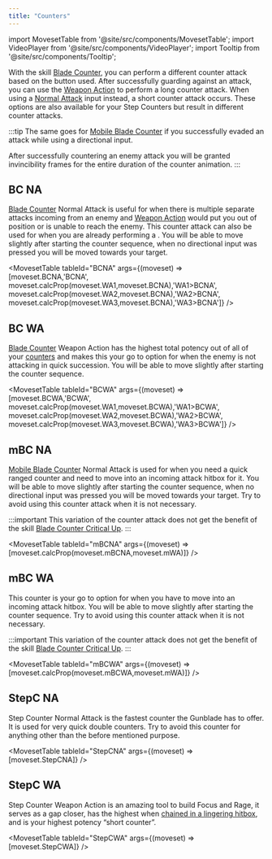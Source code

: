 ```yaml
---
title: "Counters"
---
```


import MovesetTable from '@site/src/components/MovesetTable';
import VideoPlayer from '@site/src/components/VideoPlayer';
import Tooltip from '@site/src/components/Tooltip';

With the skill [Blade Counter](/skill-tree/skills#blade-counter), you can perform a different counter attack based on the button used. After successfully guarding against an attack, you can use the [Weapon Action](/moveset/weapon-action#wa123) to perform a long counter attack. When using a [Normal Attack](/moveset/normal-attack) input instead, a short counter attack occurs.
These options are also available for your Step Counters but result in different counter attacks.

:::tip
The same goes for [Mobile Blade Counter](/skill-tree/skills#mobile-blade-counter) if you successfully evaded an attack while using a directional input.

After successfully countering an enemy attack you will be granted invincibility frames for the entire duration of the counter animation.
:::

## BC NA
[Blade Counter](/skill-tree/skills#blade-counter) Normal Attack is useful for when there is multiple separate attacks incoming from an enemy and [<Tooltip term="StepC" /> Weapon Action](/moveset/counters#stepc-wa) would put you out of position or is unable to reach the enemy. This counter attack can also be used for when you are already performing a [<Tooltip term="WA123" />](/moveset/weapon-action#wa123). You will be able to move slightly after starting the counter sequence, when no directional input was pressed you will be moved towards your target.

<VideoPlayer src="/PA/BCNA.webm" />

<MovesetTable tableId="BCNA" args={(moveset) => [moveset.BCNA,'BCNA', moveset.calcProp(moveset.WA1,moveset.BCNA),'WA1>BCNA', moveset.calcProp(moveset.WA2,moveset.BCNA),'WA2>BCNA', moveset.calcProp(moveset.WA3,moveset.BCNA),'WA3>BCNA']} />

## BC WA
[Blade Counter](/skill-tree/skills#blade-counter) Weapon Action has the highest total potency out of all of your [counters](/moveset/counters) and makes this your go to option for when the enemy is not attacking in quick succession. You will be able to move slightly after starting the counter sequence.

<VideoPlayer src="/PA/BCWA.webm" />

<MovesetTable tableId="BCWA" args={(moveset) => [moveset.BCWA,'BCWA', moveset.calcProp(moveset.WA1,moveset.BCWA),'WA1>BCWA', moveset.calcProp(moveset.WA2,moveset.BCWA),'WA2>BCWA', moveset.calcProp(moveset.WA3,moveset.BCWA),'WA3>BCWA']} />

## mBC NA
[Mobile Blade Counter](/skill-tree/skills#mobile-blade-counter) Normal Attack is used for when you need a quick ranged counter and need to move into an incoming attack hitbox for it. You will be able to move slightly after starting the counter sequence, when no directional input was pressed you will be moved towards your target. Try to avoid using this counter attack when it is not necessary.

:::important
This variation of the counter attack does not get the benefit of the skill [Blade Counter Critical Up](/skill-tree/skills#blade-counter-critical-up).
:::

<VideoPlayer src="/PA/mBCNA.webm" />

<MovesetTable tableId="mBCNA" args={(moveset) => [moveset.calcProp(moveset.mBCNA,moveset.mWA)]} />

## mBC WA
This counter is your go to option for when you have to move into an incoming attack hitbox. You will be able to move slightly after starting the counter sequence. Try to avoid using this counter attack when it is not necessary.

:::important
This variation of the counter attack does not get the benefit of the skill [Blade Counter Critical Up](/skill-tree/skills#blade-counter-critical-up).
:::

<VideoPlayer src="/PA/mBCWA.webm" />

<MovesetTable tableId="mBCWA" args={(moveset) => [moveset.calcProp(moveset.mBCWA,moveset.mWA)]} />

## StepC NA
Step Counter Normal Attack is the fastest counter the Gunblade has to offer. It is used for very quick double counters. Try to avoid this counter for anything other than the before mentioned purpose.

<VideoPlayer src="/PA/StepCNA.webm" />

<MovesetTable tableId="StepCNA" args={(moveset) => [moveset.StepCNA]} />

## StepC WA
Step Counter Weapon Action is an amazing tool to build Focus and Rage, it serves as a gap closer, has the highest <Tooltip term="DPS" /> when [chained in a lingering hitbox](/moveset/animation-canceling#stepc-wachain), and is your highest potency “short counter”.

<VideoPlayer src="/PA/StepCWA.webm" />

<MovesetTable tableId="StepCWA" args={(moveset) => [moveset.StepCWA]} />